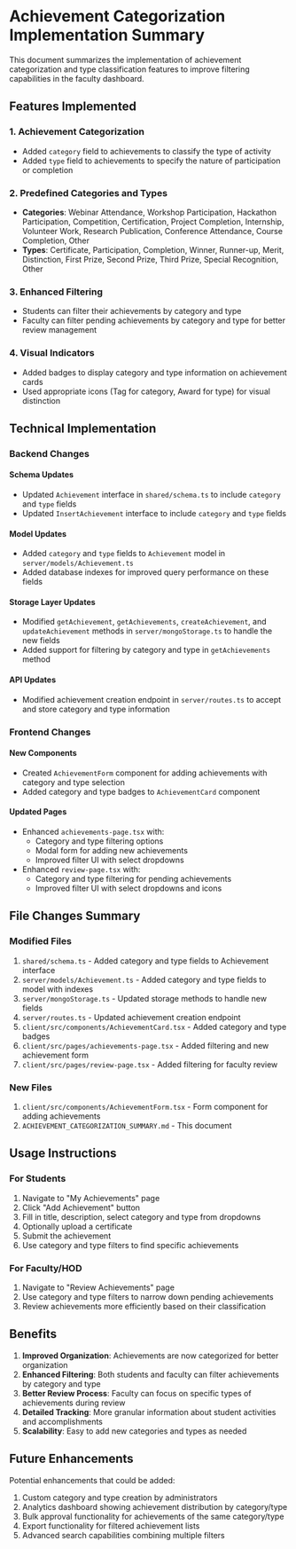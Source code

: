 # Achievement Categorization Implementation Summary

This document summarizes the implementation of achievement categorization and type classification features to improve filtering capabilities in the faculty dashboard.

## Features Implemented

### 1. Achievement Categorization
- Added `category` field to achievements to classify the type of activity
- Added `type` field to achievements to specify the nature of participation or completion

### 2. Predefined Categories and Types
- **Categories**: Webinar Attendance, Workshop Participation, Hackathon Participation, Competition, Certification, Project Completion, Internship, Volunteer Work, Research Publication, Conference Attendance, Course Completion, Other
- **Types**: Certificate, Participation, Completion, Winner, Runner-up, Merit, Distinction, First Prize, Second Prize, Third Prize, Special Recognition, Other

### 3. Enhanced Filtering
- Students can filter their achievements by category and type
- Faculty can filter pending achievements by category and type for better review management

### 4. Visual Indicators
- Added badges to display category and type information on achievement cards
- Used appropriate icons (Tag for category, Award for type) for visual distinction

## Technical Implementation

### Backend Changes

#### Schema Updates
- Updated `Achievement` interface in `shared/schema.ts` to include `category` and `type` fields
- Updated `InsertAchievement` interface to include `category` and `type` fields

#### Model Updates
- Added `category` and `type` fields to `Achievement` model in `server/models/Achievement.ts`
- Added database indexes for improved query performance on these fields

#### Storage Layer Updates
- Modified `getAchievement`, `getAchievements`, `createAchievement`, and `updateAchievement` methods in `server/mongoStorage.ts` to handle the new fields
- Added support for filtering by category and type in `getAchievements` method

#### API Updates
- Modified achievement creation endpoint in `server/routes.ts` to accept and store category and type information

### Frontend Changes

#### New Components
- Created `AchievementForm` component for adding achievements with category and type selection
- Added category and type badges to `AchievementCard` component

#### Updated Pages
- Enhanced `achievements-page.tsx` with:
  - Category and type filtering options
  - Modal form for adding new achievements
  - Improved filter UI with select dropdowns
- Enhanced `review-page.tsx` with:
  - Category and type filtering for pending achievements
  - Improved filter UI with select dropdowns and icons

## File Changes Summary

### Modified Files
1. `shared/schema.ts` - Added category and type fields to Achievement interface
2. `server/models/Achievement.ts` - Added category and type fields to model with indexes
3. `server/mongoStorage.ts` - Updated storage methods to handle new fields
4. `server/routes.ts` - Updated achievement creation endpoint
5. `client/src/components/AchievementCard.tsx` - Added category and type badges
6. `client/src/pages/achievements-page.tsx` - Added filtering and new achievement form
7. `client/src/pages/review-page.tsx` - Added filtering for faculty review

### New Files
1. `client/src/components/AchievementForm.tsx` - Form component for adding achievements
2. `ACHIEVEMENT_CATEGORIZATION_SUMMARY.md` - This document

## Usage Instructions

### For Students
1. Navigate to "My Achievements" page
2. Click "Add Achievement" button
3. Fill in title, description, select category and type from dropdowns
4. Optionally upload a certificate
5. Submit the achievement
6. Use category and type filters to find specific achievements

### For Faculty/HOD
1. Navigate to "Review Achievements" page
2. Use category and type filters to narrow down pending achievements
3. Review achievements more efficiently based on their classification

## Benefits

1. **Improved Organization**: Achievements are now categorized for better organization
2. **Enhanced Filtering**: Both students and faculty can filter achievements by category and type
3. **Better Review Process**: Faculty can focus on specific types of achievements during review
4. **Detailed Tracking**: More granular information about student activities and accomplishments
5. **Scalability**: Easy to add new categories and types as needed

## Future Enhancements

Potential enhancements that could be added:
1. Custom category and type creation by administrators
2. Analytics dashboard showing achievement distribution by category/type
3. Bulk approval functionality for achievements of the same category/type
4. Export functionality for filtered achievement lists
5. Advanced search capabilities combining multiple filters